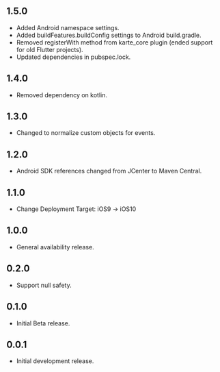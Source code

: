 ## 1.5.0

* Added Android namespace settings.
* Added buildFeatures.buildConfig settings to Android build.gradle.
* Removed registerWith method from karte_core plugin (ended support for old Flutter projects).
* Updated dependencies in pubspec.lock.

## 1.4.0

* Removed dependency on kotlin.

## 1.3.0

* Changed to normalize custom objects for events.

## 1.2.0

* Android SDK references changed from JCenter to Maven Central.

## 1.1.0

* Change Deployment Target: iOS9 → iOS10

## 1.0.0

* General availability release.

## 0.2.0

* Support null safety.

## 0.1.0

* Initial Beta release.

## 0.0.1

* Initial development release.
